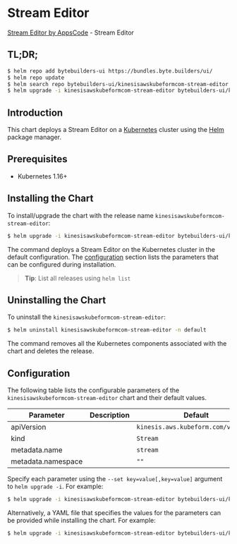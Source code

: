 # Stream Editor

[Stream Editor by AppsCode](https://byte.builders) - Stream Editor

## TL;DR;

```bash
$ helm repo add bytebuilders-ui https://bundles.byte.builders/ui/
$ helm repo update
$ helm search repo bytebuilders-ui/kinesisawskubeformcom-stream-editor --version=v0.4.16
$ helm upgrade -i kinesisawskubeformcom-stream-editor bytebuilders-ui/kinesisawskubeformcom-stream-editor -n default --create-namespace --version=v0.4.16
```

## Introduction

This chart deploys a Stream Editor on a [Kubernetes](http://kubernetes.io) cluster using the [Helm](https://helm.sh) package manager.

## Prerequisites

- Kubernetes 1.16+

## Installing the Chart

To install/upgrade the chart with the release name `kinesisawskubeformcom-stream-editor`:

```bash
$ helm upgrade -i kinesisawskubeformcom-stream-editor bytebuilders-ui/kinesisawskubeformcom-stream-editor -n default --create-namespace --version=v0.4.16
```

The command deploys a Stream Editor on the Kubernetes cluster in the default configuration. The [configuration](#configuration) section lists the parameters that can be configured during installation.

> **Tip**: List all releases using `helm list`

## Uninstalling the Chart

To uninstall the `kinesisawskubeformcom-stream-editor`:

```bash
$ helm uninstall kinesisawskubeformcom-stream-editor -n default
```

The command removes all the Kubernetes components associated with the chart and deletes the release.

## Configuration

The following table lists the configurable parameters of the `kinesisawskubeformcom-stream-editor` chart and their default values.

|     Parameter      | Description |                    Default                     |
|--------------------|-------------|------------------------------------------------|
| apiVersion         |             | <code>kinesis.aws.kubeform.com/v1alpha1</code> |
| kind               |             | <code>Stream</code>                            |
| metadata.name      |             | <code>stream</code>                            |
| metadata.namespace |             | <code>""</code>                                |


Specify each parameter using the `--set key=value[,key=value]` argument to `helm upgrade -i`. For example:

```bash
$ helm upgrade -i kinesisawskubeformcom-stream-editor bytebuilders-ui/kinesisawskubeformcom-stream-editor -n default --create-namespace --version=v0.4.16 --set apiVersion=kinesis.aws.kubeform.com/v1alpha1
```

Alternatively, a YAML file that specifies the values for the parameters can be provided while
installing the chart. For example:

```bash
$ helm upgrade -i kinesisawskubeformcom-stream-editor bytebuilders-ui/kinesisawskubeformcom-stream-editor -n default --create-namespace --version=v0.4.16 --values values.yaml
```
